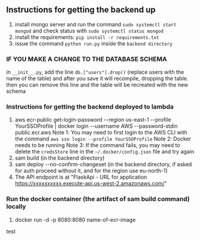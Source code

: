 ## Instructions for getting the backend up
1) install mongo server and run the command `sudo systemctl start mongod` and check status with `sudo systemctl status mongod`
2) install the requirements: `pip install -r requirements.txt`
3) issue the command `python run.py` inside the `backend directory`

### IF YOU MAKE A CHANGE TO THE DATABASE SCHEMA
in `__init__.py`, add the line `db.["users"].drop()` (replace users with the name of the table) and after you save it will recompile, dropping the table. then  you can remove this line and the table will be recreated with the new schema

### Instructions for getting the backend deployed to lambda
1) aws ecr-public get-login-password --region us-east-1 --profile YourSSOProfile | docker login --username AWS --password-stdin public.ecr.aws
Note 1: You may need to first login to the AWS CLI with the command `aws sso login --profile YourSSOProfile`
Note 2: Docker needs to be running
Note 3: If the command fails, you may need to delete the `credsStore` line in the `~/.docker/config.json` file and try again
2) sam build (in the backend directory)
3) sam deploy --no-confirm-changeset (in the backend directory, if asked for auth proceed without it, and for the region use eu-north-1)
4) The API endpoint is at "FlaskApi - URL for application            https://xxxxxxxxxx.execute-api.us-west-2.amazonaws.com/"

### Run the docker container (the artifact of sam build command) locally
1) docker run -d -p 8080:8080 name-of-ecr-image


test